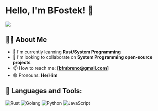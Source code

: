 # Hello, I'm BFostek! 👋

![](https://komarev.com/ghpvc/?username=BFostek)


## 🙋‍♂️ About Me

- 🌱 I'm currently learning **Rust/System Programming**
- 👯 I'm looking to collaborate on **System Programming open-source projects**
- 📫 How to reach me: **[bfmbreno@gmail.com]**
- 😄 Pronouns: **He/Him**

  
## 🚀 Languages and Tools:

![Rust](https://img.shields.io/badge/-Rust-000000?style=flat-square&logo=rust)
![Golang](https://img.shields.io/badge/-Golang-00ADD8?style=flat-square&logo=go)
![Python](https://img.shields.io/badge/-Python-3776AB?style=flat-square&logo=python&logoColor=yellow)
![JavaScript](https://img.shields.io/badge/-JavaScript-black?style=flat-square&logo=javascript)

